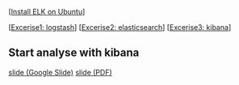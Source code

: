 [[Install ELK on Ubuntu](UBUNTU.md)]

[[Excerise1: logstash](../exercise-1)]
[[Excerise2: elasticsearch](../exercise-2)]
[[Excerise3: kibana](../exercise-3)]

## Start analyse with kibana
[slide (Google Slide)](https://docs.google.com/presentation/d/1DmWtymUr9hPS5JGtBLpnN0PSSE7RB5XBocNsaEsRnyM/edit?usp=sharing)
[slide (PDF)](http://file.childs.pt/kibana)